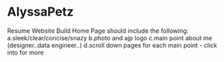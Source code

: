# AlyssaPetz
Resume Website Build
Home Page should include the following:
  a.sleek/clear/concise/snazy 
  b.photo and ajp logo
  c.main point about me (designer..data engineer..)
  d.scroll down pages for each main point - click into for more
